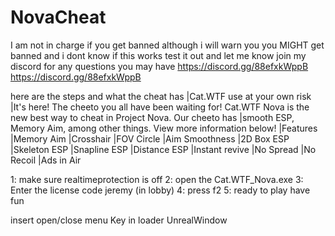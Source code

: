 # NovaCheat
I am not in charge if you get banned although i will warn you you MIGHT get banned and i dont know if this works test it out and let me know
join my discord for any questions you may have https://discord.gg/88efxkWppB https://discord.gg/88efxkWppB

here are the steps and what the cheat has 
|Cat.WTF
use at your own risk
|It's here! The cheeto you all have been waiting for! Cat.WTF Nova is the new best way to cheat in Project Nova. Our cheeto has |smooth ESP, Memory Aim, among other things. View more information below!
|Features
|Memory Aim
|Crosshair
|FOV Circle
|Aim Smoothness
|2D Box ESP
|Skeleton ESP
|Snapline ESP
|Distance ESP
|Instant revive
|No Spread
|No Recoil
|Ads in Air

1: make sure realtimeprotection is off
2: open the Cat.WTF_Nova.exe
3: Enter the license code jeremy (in lobby)
4: press f2
5: ready to play have fun

insert open/close menu
Key in loader UnrealWindow
